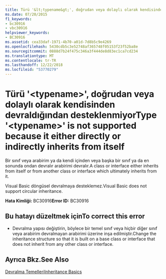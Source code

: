 ```yaml
---
title: Türü '&lt;typename&gt;', doğrudan veya dolaylı olarak kendisinden devraldığından desteklenmiyor
ms.date: 07/20/2015
f1_keywords:
- bc30916
- vbc30916
helpviewer_keywords:
- BC30916
ms.assetid: cea33daf-1971-4b70-a01d-7d8b5c9e4269
ms.openlocfilehash: 5430cdb5c3e52748af365748f05153f23f52ba8e
ms.sourcegitcommit: 0888d7b24f475c346a3f444de8d83ec1ca7cd234
ms.translationtype: MT
ms.contentlocale: tr-TR
ms.lasthandoff: 12/22/2018
ms.locfileid: "53770279"
---
```

# <a name="type-lttypenamegt-is-not-supported-because-it-either-directly-or-indirectly-inherits-from-itself"></a><span data-ttu-id="cf53a-102">Türü '&lt;typename&gt;', doğrudan veya dolaylı olarak kendisinden devraldığından desteklenmiyor</span><span class="sxs-lookup"><span data-stu-id="cf53a-102">Type '&lt;typename&gt;' is not supported because it either directly or indirectly inherits from itself</span></span>
<span data-ttu-id="cf53a-103">Bir sınıf veya arabirim ya da kendi içinden veya başka bir sınıf ya da en sonunda ondan devralır arabirimi devralır.</span><span class="sxs-lookup"><span data-stu-id="cf53a-103">A class or interface either inherits from itself or from another class or interface which ultimately inherits from it.</span></span>  
  
 <span data-ttu-id="cf53a-104">Visual Basic döngüsel devralmaya desteklemez.</span><span class="sxs-lookup"><span data-stu-id="cf53a-104">Visual Basic does not support circular inheritance.</span></span>  
  
 <span data-ttu-id="cf53a-105">**Hata Kimliği:** BC30916</span><span class="sxs-lookup"><span data-stu-id="cf53a-105">**Error ID:** BC30916</span></span>  
  
## <a name="to-correct-this-error"></a><span data-ttu-id="cf53a-106">Bu hatayı düzeltmek için</span><span class="sxs-lookup"><span data-stu-id="cf53a-106">To correct this error</span></span>  
  
-   <span data-ttu-id="cf53a-107">Devralma yapısı değiştirin, böylece bir temel sınıf veya hiçbir diğer sınıf veya arabirim devralmayan arabirimi üzerine inşa edilmiştir.</span><span class="sxs-lookup"><span data-stu-id="cf53a-107">Change the inheritance structure so that it is built on a base class or interface that does not inherit from any other class or interface.</span></span>  
  
## <a name="see-also"></a><span data-ttu-id="cf53a-108">Ayrıca Bkz.</span><span class="sxs-lookup"><span data-stu-id="cf53a-108">See Also</span></span>  
 [<span data-ttu-id="cf53a-109">Devralma Temelleri</span><span class="sxs-lookup"><span data-stu-id="cf53a-109">Inheritance Basics</span></span>](../../visual-basic/programming-guide/language-features/objects-and-classes/inheritance-basics.md)

